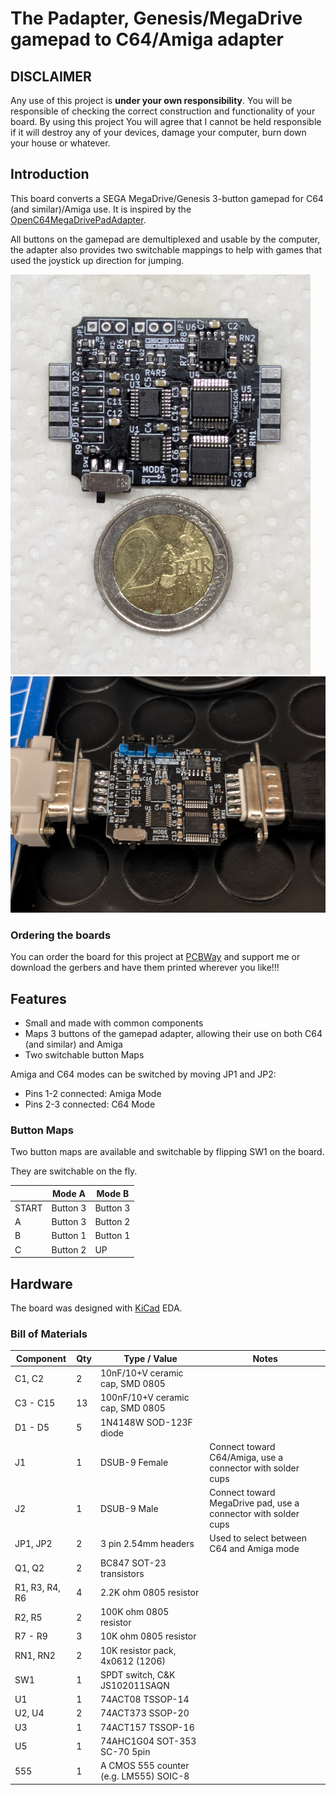 # The Padapter, Genesis/MegaDrive gamepad to C64/Amiga adapter

## DISCLAIMER

Any use of this project is **under your own responsibility**.
You will be responsible of checking the correct construction and functionality of your board.
By using this project You will agree that I cannot be held responsible if it will destroy any of your devices, damage your computer, burn down your house or whatever.

## Introduction

This board converts a SEGA MegaDrive/Genesis 3-button gamepad for C64 (and similar)/Amiga use. It is inspired by the [OpenC64MegaDrivePadAdapter](https://github.com/SukkoPera/OpenC64MegaDrivePadAdapter).

All buttons on the gamepad are demultiplexed and usable by the computer, the adapter also provides two switchable mappings to help with games that used the joystick up direction for jumping.

![Rev. 1 partially assembled and compared to a 2 EUR coin](pics/comparison.jpg)
![Rev. 1 assembled and connected to a gamepad and an extender](pics/assembled.jpg)

### Ordering the boards

You can order the board for this project at [PCBWay](https://www.pcbway.com/project/shareproject/TODO.html) and support me or download 
the gerbers and have them printed wherever you like!!!

## Features

- Small and made with common components
- Maps 3 buttons of the gamepad adapter, allowing their use on both C64 (and similar) and Amiga
- Two switchable button Maps

Amiga and C64 modes can be switched by moving JP1 and JP2:
- Pins 1-2 connected: Amiga Mode
- Pins 2-3 connected: C64 Mode

### Button Maps

Two button maps are available and switchable by flipping SW1 on the board.

They are switchable on the fly.

|              | Mode A   | Mode B   |
| ------------ | -------- | -------- |
| START        | Button 3 | Button 3 |
| A            | Button 3 | Button 2 |
| B            | Button 1 | Button 1 |
| C            | Button 2 | UP       |

## Hardware

The board was designed with [KiCad](https://kicad.org/) EDA.

### Bill of Materials

| Component              | Qty | Type / Value                                            | Notes                                                                |
| ---------------------- | --- | ------------------------------------------------------- | -------------------------------------------------------------------- |
| C1, C2                 |  2  | 10nF/10+V ceramic cap, SMD 0805                         |                                                                      |
| C3 - C15               | 13  | 100nF/10+V ceramic cap, SMD 0805                        |                                                                      |
| D1 - D5                |  5  | 1N4148W SOD-123F diode                                  |                                                                      |
| J1                     |  1  | DSUB-9 Female                                           | Connect toward C64/Amiga, use a connector with solder cups           |
| J2                     |  1  | DSUB-9 Male                                             | Connect toward MegaDrive pad, use a connector with solder cups       |
| JP1, JP2               |  2  | 3 pin 2.54mm headers                                    | Used to select between C64 and Amiga mode                            |
| Q1, Q2                 |  2  | BC847 SOT-23 transistors                                |                                                                      |
| R1, R3, R4, R6         |  4  | 2.2K ohm 0805 resistor                                  |                                                                      |
| R2, R5                 |  2  | 100K ohm 0805 resistor                                  |                                                                      |
| R7 - R9                |  3  | 10K ohm 0805 resistor                                   |                                                                      |
| RN1, RN2               |  2  | 10K resistor pack, 4x0612 (1206)                        |                                                                      |
| SW1                    |  1  | SPDT switch, C&K JS102011SAQN                           |                                                                      |
| U1                     |  1  | 74ACT08 TSSOP-14                                        |                                                                      |
| U2, U4                 |  2  | 74ACT373 SSOP-20                                        |                                                                      |
| U3                     |  1  | 74ACT157 TSSOP-16                                       |                                                                      |
| U5                     |  1  | 74AHC1G04 SOT-353 SC-70 5pin                            |                                                                      |
| 555                    |  1  | A CMOS 555 counter (e.g. LM555) SOIC-8                  |                                                                      |
